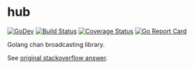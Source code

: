 # hub

[![GoDev][godev-image]][godev-url]
[![Build Status][build-image]][build-url]
[![Coverage Status][coverage-image]][coverage-url]
[![Go Report Card][goreport-image]][goreport-url]

Golang chan broadcasting library.

See [original stackoverflow answer](https://stackoverflow.com/a/49877632).

[godev-image]: https://img.shields.io/badge/go.dev-reference-5272B4?logo=go&logoColor=white
[godev-url]: https://pkg.go.dev/github.com/go-x-pkg/hub

[build-image]: https://travis-ci.org/go-x-pkg/hub.svg?branch=master
[build-url]: https://travis-ci.org/go-x-pkg/hub

[coverage-image]: https://coveralls.io/repos/github/go-x-pkg/hub/badge.svg?branch=master
[coverage-url]: https://coveralls.io/github/go-x-pkg/hub?branch=master

[goreport-image]: https://goreportcard.com/badge/github.com/go-x-pkg/hub
[goreport-url]: https://goreportcard.com/report/github.com/go-x-pkg/hub
